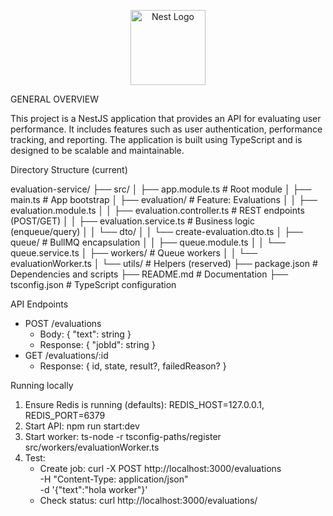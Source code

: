 <p align="center">
  <a href="http://nestjs.com/" target="blank"><img src="https://nestjs.com/img/logo-small.svg" width="120" alt="Nest Logo" /></a>
</p>

GENERAL OVERVIEW 

This project is a NestJS application that provides an API for evaluating user performance. It includes features such as user authentication, performance tracking, and reporting. The application is built using TypeScript and is designed to be scalable and maintainable.

Directory Structure (current)

evaluation-service/
├── src/
│   ├── app.module.ts            # Root module
│   ├── main.ts                  # App bootstrap
│   ├── evaluation/              # Feature: Evaluations
│   │   ├── evaluation.module.ts
│   │   ├── evaluation.controller.ts   # REST endpoints (POST/GET)
│   │   ├── evaluation.service.ts      # Business logic (enqueue/query)
│   │   └── dto/
│   │       └── create-evaluation.dto.ts
│   ├── queue/                   # BullMQ encapsulation
│   │   ├── queue.module.ts
│   │   └── queue.service.ts
│   ├── workers/                 # Queue workers
│   │   └── evaluationWorker.ts
│   └── utils/                   # Helpers (reserved)
├── package.json                 # Dependencies and scripts
├── README.md                    # Documentation
├── tsconfig.json                # TypeScript configuration

API Endpoints

- POST /evaluations
  - Body: { "text": string }
  - Response: { "jobId": string }
- GET /evaluations/:id
  - Response: { id, state, result?, failedReason? }

Running locally

1) Ensure Redis is running (defaults): REDIS_HOST=127.0.0.1, REDIS_PORT=6379
2) Start API: npm run start:dev
3) Start worker: ts-node -r tsconfig-paths/register src/workers/evaluationWorker.ts
4) Test:
   - Create job:
     curl -X POST http://localhost:3000/evaluations \
       -H "Content-Type: application/json" \
       -d '{"text":"hola worker"}'
   - Check status:
     curl http://localhost:3000/evaluations/<jobId>